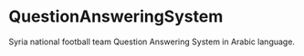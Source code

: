 # QuestionAnsweringSystem
Syria national football team Question Answering System in Arabic language.
